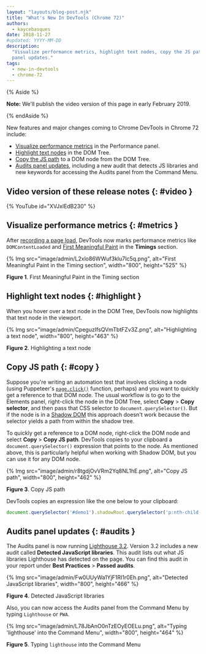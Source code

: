 ```yaml
---
layout: "layouts/blog-post.njk"
title: "What's New In DevTools (Chrome 72)"
authors:
  - kaycebasques
date: 2018-11-27
#updated: YYYY-MM-DD
description:
  "Visualize performance metrics, highlight text nodes, copy the JS path to a DOM node, and Audits
  panel updates."
tags:
  - new-in-devtools
  - chrome-72
---
```


{% Aside %}

**Note:** We'll publish the video version of this page in early February 2019.

{% endAside %}

New features and major changes coming to Chrome DevTools in Chrome 72 include:

- [Visualize performance metrics][1] in the Performance panel.
- [Highlight text nodes][2] in the DOM Tree.
- [Copy the JS path][3] to a DOM node from the DOM Tree.
- [Audits panel updates][4], including a new audit that detects JS libraries and new keywords for
  accessing the Audits panel from the Command Menu.

## Video version of these release notes {: #video }

{% YouTube id="XVJxlEdB230" %}

## Visualize performance metrics {: #metrics }

After [recording a page load][5], DevTools now marks performance metrics like `DOMContentLoaded` and
[First Meaningful Paint][6] in the **Timings** section.

{% Img src="image/admin/L2xlo86WWuf3klu7Ic5q.png", alt="First Meaningful Paint in the Timing section", width="800", height="525" %}

**Figure 1**. First Meaningful Paint in the Timing section

## Highlight text nodes {: #highlight }

When you hover over a text node in the DOM Tree, DevTools now highlights that text node in the
viewport.

{% Img src="image/admin/CpeguzIfsQVmTbtFZv3Z.png", alt="Highlighting a text node", width="800", height="463" %}

**Figure 2**. Highlighting a text node

## Copy JS path {: #copy }

Suppose you're writing an automation test that involves clicking a node (using Puppeteer's
[`page.click()`][7] function, perhaps) and you want to quickly get a reference to that DOM node. The
usual workflow is to go to the Elements panel, right-click the node in the DOM Tree, select
**Copy** > **Copy selector**, and then pass that CSS selector to `document.querySelector()`. But if
the node is in a [Shadow DOM][8] this approach doesn't work because the selector yields a path from
within the shadow tree.

To quickly get a reference to a DOM node, right-click the DOM node and select **Copy** > **Copy JS
path**. DevTools copies to your clipboard a `document.querySelector()` expression that points to the
node. As mentioned above, this is particularly helpful when working with Shadow DOM, but you can use
it for any DOM node.

{% Img src="image/admin/r8tgdjOvVRm2Yq8NL1hE.png", alt="Copy JS path", width="800", height="462" %}

**Figure 3**. Copy JS path

DevTools copies an expression like the one below to your clipboard:

```js
document.querySelector('#demo1').shadowRoot.querySelector('p:nth-child(2)')
```

## Audits panel updates {: #audits }

The Audits panel is now running [Lighthouse 3.2][9]. Version 3.2 includes a new audit called
**Detected JavaScript libraries**. This audit lists out what JS libraries Lighthouse has detected on
the page. You can find this audit in your report under **Best Practices** > **Passed audits**.

{% Img src="image/admin/Fw0UUyWa1YjF1RI1r0Eh.png", alt="Detected JavaScript libraries", width="800", height="466" %}

**Figure 4**. Detected JavaScript libraries

Also, you can now access the Audits panel from the Command Menu by typing `Lighthouse` or `PWA`.

{% Img src="image/admin/L78JbAnO0nTzEOyEOELu.png", alt="Typing 'lighthouse' into the Command Menu", width="800", height="464" %}

**Figure 5**. Typing `lighthouse` into the Command Menu

[1]: #metrics
[2]: #highlight
[3]: #copy
[4]: #audits
[5]: /docs/devtools/speed/get-started
[6]:
  https://developers.google.com/web/fundamentals/performance/user-centric-performance-metrics#first_meaningful_paint_and_hero_element_timing
[7]: https://pptr.dev/#?product=Puppeteer&version=v1.9.0&show=api-pageclickselector-options
[8]: https://developers.google.com/web/fundamentals/web-components/shadowdom
[9]: https://github.com/GoogleChrome/lighthouse/releases/tag/v3.2.0

